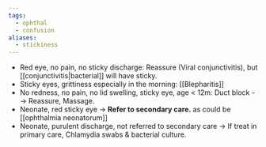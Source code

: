 ```yaml
---
tags:
  - ophthal
  - confusion
aliases:
  - stickiness
---
```

- Red eye, no pain, no sticky discharge: Reassure (Viral conjunctivitis), but [[conjunctivitis|bacterial]] will have sticky.
- Sticky eyes, grittiness especially in the morning: [[Blepharitis]]
- No redness, no pain, no lid swelling, sticky eye, age < 12m: Duct block --> Reassure, Massage.
- Neonate, red sticky eye -> **Refer to secondary care.** as could be [[ophthalmia neonatorum]]
- Neonate, purulent discharge, not referred to secondary care -> If treat in primary care, Chlamydia swabs & bacterial culture.